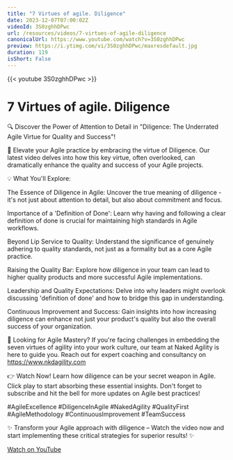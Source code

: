 ```yaml
---
title: "7 Virtues of agile. Diligence"
date: 2023-12-07T07:00:02Z
videoId: 3S0zghhDPwc
url: /resources/videos/7-virtues-of-agile-diligence
canonicalUrl: https://www.youtube.com/watch?v=3S0zghhDPwc
preview: https://i.ytimg.com/vi/3S0zghhDPwc/maxresdefault.jpg
duration: 119
isShort: False
---
```


{{< youtube 3S0zghhDPwc >}}

# 7 Virtues of agile. Diligence

🔍 Discover the Power of Attention to Detail in "Diligence: The Underrated Agile Virtue for Quality and Success"!

🌟 Elevate your Agile practice by embracing the virtue of Diligence. Our latest video delves into how this key virtue, often overlooked, can dramatically enhance the quality and success of your Agile projects.

💡 What You'll Explore:

The Essence of Diligence in Agile: Uncover the true meaning of diligence - it's not just about attention to detail, but also about commitment and focus.

Importance of a 'Definition of Done': Learn why having and following a clear definition of done is crucial for maintaining high standards in Agile workflows.

Beyond Lip Service to Quality: Understand the significance of genuinely adhering to quality standards, not just as a formality but as a core Agile practice.

Raising the Quality Bar: Explore how diligence in your team can lead to higher quality products and more successful Agile implementations.

Leadership and Quality Expectations: Delve into why leaders might overlook discussing 'definition of done' and how to bridge this gap in understanding.

Continuous Improvement and Success: Gain insights into how increasing diligence can enhance not just your product's quality but also the overall success of your organization.

🔗 Looking for Agile Mastery? If you're facing challenges in embedding the seven virtues of agility into your work culture, our team at Naked Agility is here to guide you. Reach out for expert coaching and consultancy on https://www.nkdagility.com

👉 Watch Now! Learn how diligence can be your secret weapon in Agile. Click play to start absorbing these essential insights. Don't forget to subscribe and hit the bell for more updates on Agile best practices!

#AgileExcellence #DiligenceInAgile #NakedAgility #QualityFirst #AgileMethodology #ContinuousImprovement #TeamSuccess

✨ Transform your Agile approach with diligence – Watch the video now and start implementing these critical strategies for superior results! ✨

[Watch on YouTube](https://www.youtube.com/watch?v=3S0zghhDPwc)
